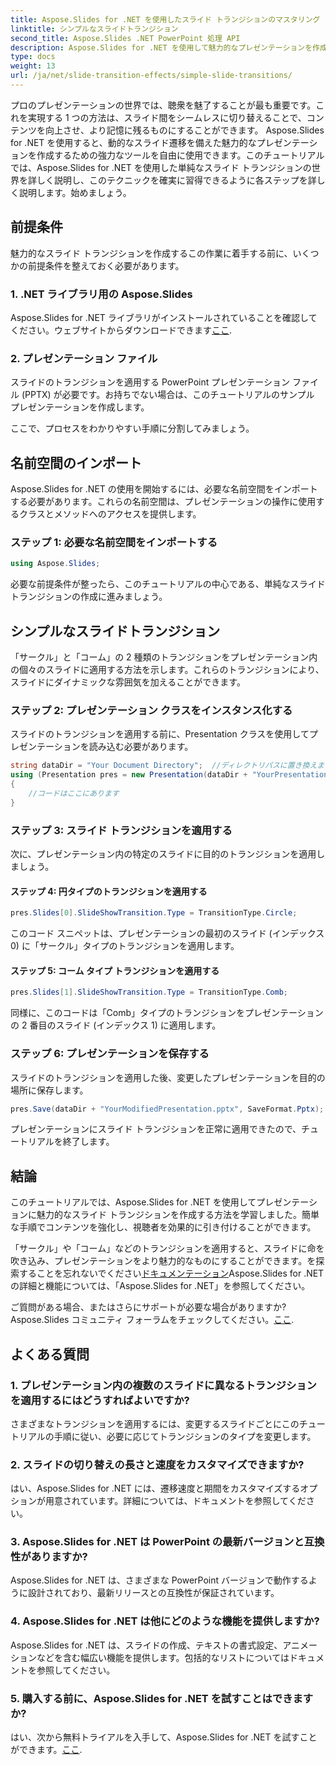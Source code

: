 ```yaml
---
title: Aspose.Slides for .NET を使用したスライド トランジションのマスタリング
linktitle: シンプルなスライドトランジション
second_title: Aspose.Slides .NET PowerPoint 処理 API
description: Aspose.Slides for .NET を使用して魅力的なプレゼンテーションを作成します。ダイナミックなスライドトランジションを簡単に適用する方法を学びましょう。
type: docs
weight: 13
url: /ja/net/slide-transition-effects/simple-slide-transitions/
---
```


プロのプレゼンテーションの世界では、聴衆を魅了することが最も重要です。これを実現する 1 つの方法は、スライド間をシームレスに切り替えることで、コンテンツを向上させ、より記憶に残るものにすることができます。 Aspose.Slides for .NET を使用すると、動的なスライド遷移を備えた魅力的なプレゼンテーションを作成するための強力なツールを自由に使用できます。このチュートリアルでは、Aspose.Slides for .NET を使用した単純なスライド トランジションの世界を詳しく説明し、このテクニックを確実に習得できるように各ステップを詳しく説明します。始めましょう。

## 前提条件

魅力的なスライド トランジションを作成するこの作業に着手する前に、いくつかの前提条件を整えておく必要があります。

### 1. .NET ライブラリ用の Aspose.Slides

 Aspose.Slides for .NET ライブラリがインストールされていることを確認してください。ウェブサイトからダウンロードできます[ここ](https://releases.aspose.com/slides/net/).

### 2. プレゼンテーション ファイル

スライドのトランジションを適用する PowerPoint プレゼンテーション ファイル (PPTX) が必要です。お持ちでない場合は、このチュートリアルのサンプル プレゼンテーションを作成します。

ここで、プロセスをわかりやすい手順に分割してみましょう。

## 名前空間のインポート

Aspose.Slides for .NET の使用を開始するには、必要な名前空間をインポートする必要があります。これらの名前空間は、プレゼンテーションの操作に使用するクラスとメソッドへのアクセスを提供します。

### ステップ 1: 必要な名前空間をインポートする

```csharp
using Aspose.Slides;
```

必要な前提条件が整ったら、このチュートリアルの中心である、単純なスライド トランジションの作成に進みましょう。

## シンプルなスライドトランジション

「サークル」と「コーム」の 2 種類のトランジションをプレゼンテーション内の個々のスライドに適用する方法を示します。これらのトランジションにより、スライドにダイナミックな雰囲気を加えることができます。

### ステップ 2: プレゼンテーション クラスをインスタンス化する

スライドのトランジションを適用する前に、Presentation クラスを使用してプレゼンテーションを読み込む必要があります。

```csharp
string dataDir = "Your Document Directory";  //ディレクトリパスに置き換えます
using (Presentation pres = new Presentation(dataDir + "YourPresentation.pptx"))
{
    //コードはここにあります
}
```

### ステップ 3: スライド トランジションを適用する

次に、プレゼンテーション内の特定のスライドに目的のトランジションを適用しましょう。

#### ステップ 4: 円タイプのトランジションを適用する

```csharp
pres.Slides[0].SlideShowTransition.Type = TransitionType.Circle;
```

このコード スニペットは、プレゼンテーションの最初のスライド (インデックス 0) に「サークル」タイプのトランジションを適用します。

#### ステップ 5: コーム タイプ トランジションを適用する

```csharp
pres.Slides[1].SlideShowTransition.Type = TransitionType.Comb;
```

同様に、このコードは「Comb」タイプのトランジションをプレゼンテーションの 2 番目のスライド (インデックス 1) に適用します。

### ステップ 6: プレゼンテーションを保存する

スライドのトランジションを適用した後、変更したプレゼンテーションを目的の場所に保存します。

```csharp
pres.Save(dataDir + "YourModifiedPresentation.pptx", SaveFormat.Pptx);
```

プレゼンテーションにスライド トランジションを正常に適用できたので、チュートリアルを終了します。

## 結論

このチュートリアルでは、Aspose.Slides for .NET を使用してプレゼンテーションに魅力的なスライド トランジションを作成する方法を学習しました。簡単な手順でコンテンツを強化し、視聴者を効果的に引き付けることができます。

 「サークル」や「コーム」などのトランジションを適用すると、スライドに命を吹き込み、プレゼンテーションをより魅力的なものにすることができます。を探索することを忘れないでください[ドキュメンテーション](https://reference.aspose.com/slides/net/)Aspose.Slides for .NET の詳細と機能については、「Aspose.Slides for .NET」を参照してください。

ご質問がある場合、またはさらにサポートが必要な場合がありますか? Aspose.Slides コミュニティ フォーラムをチェックしてください。[ここ](https://forum.aspose.com/).

## よくある質問

### 1. プレゼンテーション内の複数のスライドに異なるトランジションを適用するにはどうすればよいですか?
さまざまなトランジションを適用するには、変更するスライドごとにこのチュートリアルの手順に従い、必要に応じてトランジションのタイプを変更します。

### 2. スライドの切り替えの長さと速度をカスタマイズできますか?
はい、Aspose.Slides for .NET には、遷移速度と期間をカスタマイズするオプションが用意されています。詳細については、ドキュメントを参照してください。

### 3. Aspose.Slides for .NET は PowerPoint の最新バージョンと互換性がありますか?
Aspose.Slides for .NET は、さまざまな PowerPoint バージョンで動作するように設計されており、最新リリースとの互換性が保証されています。

### 4. Aspose.Slides for .NET は他にどのような機能を提供しますか?
Aspose.Slides for .NET は、スライドの作成、テキストの書式設定、アニメーションなどを含む幅広い機能を提供します。包括的なリストについてはドキュメントを参照してください。

### 5. 購入する前に、Aspose.Slides for .NET を試すことはできますか?
はい、次から無料トライアルを入手して、Aspose.Slides for .NET を試すことができます。[ここ](https://releases.aspose.com/).
